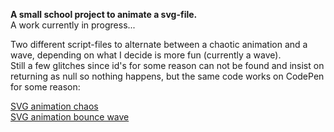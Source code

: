 **A small school project to animate a svg-file.**  
A work currently in progress... 

Two different script-files to alternate between a chaotic animation and a wave, depending on what I decide is more fun (currently a wave).  
Still a few glitches since id's for some reason can not be found and insist on returning as null so nothing happens, but the same code works on CodePen for some reason:  

[SVG animation chaos](https://codepen.io/annkar/pen/LYvBjer)  
[SVG animation bounce wave](https://codepen.io/annkar/pen/gOyjXVB)
